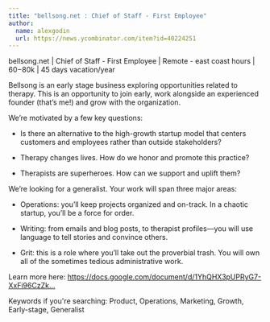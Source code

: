 ```yaml
---
title: "bellsong.net : Chief of Staff - First Employee"
author:
  name: alexgodin
  url: https://news.ycombinator.com/item?id=40224251
---
```

bellsong.net | Chief of Staff - First Employee | Remote - east coast hours | $60-$80k | 45 days vacation&#x2F;year

Bellsong is an early stage business exploring opportunities related to therapy. This is an opportunity to join early, work alongside an experienced founder (that’s me!) and grow with the organization.

We’re motivated by a few key questions:

* Is there an alternative to the high-growth startup model that centers customers and employees rather than outside stakeholders?

* Therapy changes lives. How do we honor and promote this practice?

* Therapists are superheroes. How can we support and uplift them?

We’re looking for a generalist. Your work will span three major areas:

* Operations: you’ll keep projects organized and on-track. In a chaotic startup, you’ll be a force for order.

* Writing: from emails and blog posts, to therapist profiles—you will use language to tell stories and convince others.

* Grit: this is a role where you’ll take out the proverbial trash. You will own all of the sometimes tedious administrative work.

Learn more here: <a href="https:&#x2F;&#x2F;docs.google.com&#x2F;document&#x2F;d&#x2F;1YhQHX3pUPRyG7-XxFi96CzZktmORGDeRsoCovXy1bQw&#x2F;edit" rel="nofollow">https:&#x2F;&#x2F;docs.google.com&#x2F;document&#x2F;d&#x2F;1YhQHX3pUPRyG7-XxFi96CzZk...</a>

Keywords if you&#x27;re searching: Product, Operations, Marketing, Growth, Early-stage, Generalist
